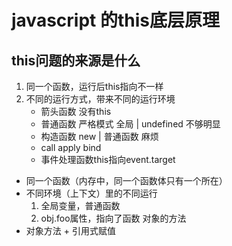 # javascript 的this底层原理

## this问题的来源是什么
1. 同一个函数，运行后this指向不一样
2. 不同的运行方式，带来不同的运行环境
    - 箭头函数  没有this
    - 普通函数 严格模式 全局 | undefined 不够明显
    - 构造函数 new | 普通函数 麻烦
    - call apply bind
    - 事件处理函数this指向event.target
- 同一个函数（内存中，同一个函数体只有一个所在）
- 不同环境（上下文）里的不同运行
    1. 全局变量，普通函数
    2. obj.foo属性，指向了函数 对象的方法
- 对象方法 + 引用式赋值